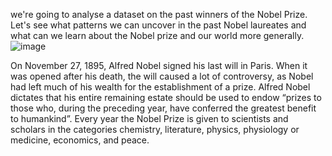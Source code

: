 we're going to analyse a dataset on the past winners of the Nobel Prize. 
Let's see what patterns we can uncover in the past Nobel laureates 
and what can we learn about the Nobel prize and our world more generally.
![image](https://github.com/mohitbhanse/Nobel_prize_Analysis/assets/142293944/17047b42-3958-495e-887b-f465f5a4542f)



On November 27, 1895, Alfred Nobel signed his last will in Paris. When it was opened after his death, 
the will caused a lot of controversy, as Nobel had left much of his wealth for the establishment of a prize. 
Alfred Nobel dictates that his entire remaining estate should be used to endow “prizes to those who, during the preceding year, have conferred the greatest benefit to humankind”. 
Every year the Nobel Prize is given to scientists and scholars in the categories chemistry, literature, physics, physiology or medicine, economics, and peace.
